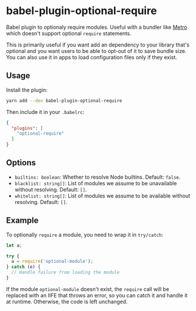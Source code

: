 # babel-plugin-optional-require

Babel plugin to optionaly require modules. Useful with a bundler like [Metro](https://github.com/facebook/metro) which doesn't support optional `require` statements.

This is primarily useful if you want add an dependency to your library that's optional and you want users to be able to opt-out of it to save bundle size. You can also use it in apps to load configuration files only if they exist.

## Usage

Install the plugin:

```sh
yarn add --dev babel-plugin-optional-require
```

Then include it in your `.babelrc`:

```json
{
  "plugins": [
    "optional-require"
  ]
}
```

## Options

- `builtins: boolean`: Whether to resolve Node builtins. Default: `false`.
- `blacklist: string[]`: List of modules we assume to be unavailable without resolving. Default: `[]`.
- `whitelist: string[]`: List of modules we assume to be available without resolving. Default: `[]`.

## Example

To optionally `require` a module, you need to wrap it in `try/catch`:

```js
let a;

try {
  a = require('optional-module');
} catch (e) {
  // Handle failure from loading the module
}
```

If the module `optional-module` doesn't exist, the `require` call will be replaced with an IIFE that throws an error, so you can catch it and handle it at runtime. Otherwise, the code is left unchanged.
